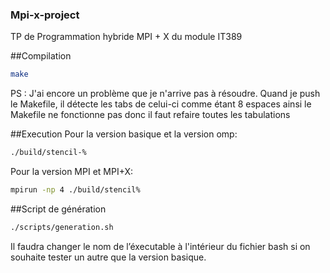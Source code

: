 ### Mpi-x-project
TP de Programmation hybride MPI + X du module IT389

##Compilation 
```sh
make
```
PS : J'ai encore un problème que je n'arrive pas à résoudre. Quand je push le Makefile, il détecte les tabs de celui-ci comme étant 8 espaces ainsi le Makefile ne fonctionne pas donc il faut refaire toutes les tabulations

##Execution
Pour la version basique et la version omp:
```sh
./build/stencil-%
```
Pour la version MPI et MPI+X:
```sh
mpirun -np 4 ./build/stencil%
```

##Script de génération 
```sh
./scripts/generation.sh
```
Il faudra changer le nom de l’éxecutable à l'intérieur du fichier bash si on souhaite tester un autre que la version basique.
